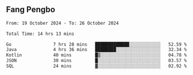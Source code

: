 ## Fang Pengbo

<!--START_SECTION:waka-->

```txt
From: 19 October 2024 - To: 26 October 2024

Total Time: 14 hrs 13 mins

Go                7 hrs 28 mins   █████████████░░░░░░░░░░░░   52.59 %
Java              4 hrs 36 mins   ████████░░░░░░░░░░░░░░░░░   32.34 %
Kotlin            40 mins         █▒░░░░░░░░░░░░░░░░░░░░░░░   04.78 %
JSON              30 mins         █░░░░░░░░░░░░░░░░░░░░░░░░   03.57 %
SQL               24 mins         ▓░░░░░░░░░░░░░░░░░░░░░░░░   02.92 %
```

<!--END_SECTION:waka-->